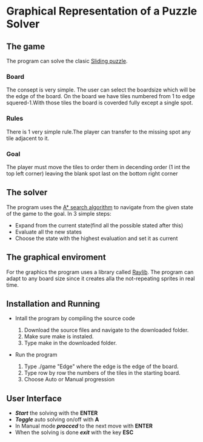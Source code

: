 # Graphical Representation of a Puzzle Solver

## The game
The program can solve the clasic [Sliding puzzle](https://en.wikipedia.org/wiki/Sliding_puzzle). 

### Board
The consept is very simple. The user can select the boardsize which will be the edge of the board. On the board we have tiles numbered from 1 to edge squered-1.With those tiles the board is coverded fully except a single spot.

### Rules
There is 1 very simple rule.The player can transfer to the missing spot any tile adjacent to it.

### Goal
The player must move the tiles to order them in decending order (1 int the top left corner) leaving the blank spot last on the bottom right corner

## The solver
The program uses the [A* search algorithm](https://en.wikipedia.org/wiki/A*_search_algorithm) to navigate from the given state of the game to the goal. In 3 simple steps:

- Expand from the current state(find all the possible stated after this)
- Evaluate all the new states
- Choose the state with the highest evaluation and set it as current
  
## The graphical enviroment
For the graphics the program uses a library called [Raylib](https://www.raylib.com/). The program can adapt to any board size since it creates alla the not-repeating sprites in real time.

## Installation and Running

- Intall the program by compiling the source code
    1. Download the source files and navigate to the downloaded folder.
    2. Make sure make is instaled.
    3. Type make in the downloaded folder.

- Run the program
    1. Type ./game "Edge" where the edge is the edge of the board.
    2. Type row by row the numbers of the tiles in the starting board. 
    3. Choose Auto or Manual progression
   
## User Interface
-   ***Start*** the solving with the __ENTER__
-   ***Toggle*** auto solving on/off with  __A__
-   In Manual mode ***procced*** to the next move with __ENTER__
-   When the solving is done ***exit*** with the key __ESC__